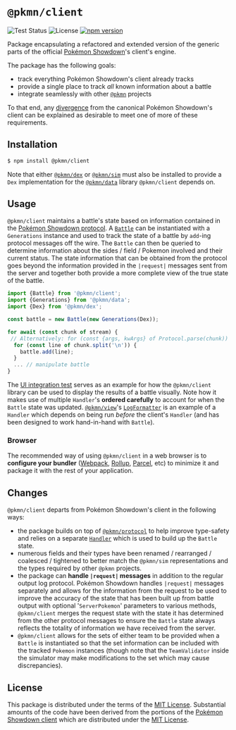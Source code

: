 # `@pkmn/client`

![Test Status](https://github.com/pkmn/ps/workflows/Tests/badge.svg)
![License](https://img.shields.io/badge/License-MIT-blue.svg)
[![npm version](https://img.shields.io/npm/v/@pkmn/client.svg)](https://www.npmjs.com/package/@pkmn/client)

Package encapsulating a refactored and extended version of the generic parts of the official
[Pokémon Showdown](https://pokemonshowdown.com)'s client's engine.

The package has the following goals:

- track everything Pokémon Showdown's client already tracks
- provide a single place to track *all* known information about a battle
- integrate seamlessly with other [`@pkmn`](https://pkmn.cc/@pkmn/) projects

To that end, any [divergence](#changes) from the canonical Pokémon Showdown's client can be
explained as desirable to meet one of more of these requirements.

## Installation

```sh
$ npm install @pkmn/client
```

Note that either [`@pkmn/dex`](../dex) or [`@pkmn/sim`](../sim) must also be installed to provide
a `Dex` implementation for the [`@pkmn/data`](../data) library `@pkmn/client` depends on.

## Usage

`@pkmn/client` maintains a battle's state based on information contained in the [Pokémon Showdown
protocol](https://github.com/smogon/pokemon-showdown/blob/master/sim/SIM-PROTOCOL.md). A
[`Battle`](src/battle.ts) can be instantiated with a `Generations` instance and used to track the
state of a battle by `add`-ing protocol messages off the wire. The `Battle` can then be queried
to determine information about the sides / field / Pokemon involved and their current status. The
state information that can be obtained from the protocol goes beyond the information provided in
the `|request|` messages sent from the server and together both provide a more complete view of the
true state of the battle.

```ts
import {Battle} from '@pkmn/client';
import {Generations} from '@pkmn/data';
import {Dex} from '@pkmn/dex';

const battle = new Battle(new Generations(Dex));

for await (const chunk of stream) {
 // Alternatively: for (const {args, kwArgs} of Protocol.parse(chunk))
  for (const line of chunk.split('\n')) {
    battle.add(line);
  }
  ... // manipulate battle
}
```

The [UI integration test](../integration/src/ui/index.ts) serves as an example for how the
`@pkmn/client` library can be used to display the results of a battle visually. Note how it makes
use of multiple `Handler`'s **ordered carefully** to account for when the `Battle` state was
updated. [`@pkmn/view`](../view)'s [`LogFormatter`](../view/src/log-formatter.ts) is an example of
a `Handler` which depends on being run *before* the client's `Handler` (and has been designed to
work hand-in-hand with `Battle`).

### Browser

The recommended way of using `@pkmn/client` in a web browser is to **configure your bundler**
([Webpack](https://webpack.js.org/), [Rollup](https://rollupjs.org/),
[Parcel](https://parceljs.org/), etc) to minimize it and package it with the rest of your
application.

## Changes

`@pkmn/client` departs from Pokémon Showdown's client in the following ways:

- the package builds on top of [`@pkmn/protocol`](../protocol) to help improve type-safety and
  relies on a separate [`Handler`](src/handler.ts) which is used to build up the `Battle` state.
- numerous fields and their types have been renamed / rearranged / coalesced / tightened to better
  match the `@pkmn/sim` representations and the types required by other `@pkmn` projects.
- the package can **handle `|request|` messages** in addition to the regular output log protocol.
  Pokémon Showdown handles `|request|` messages separately and allows for the information from the
  request to be used to improve the accuracy of the state that has been built up from battle output
  with optional '`ServerPokemon`' parameters to various methods, `@pkmn/client` merges the request
  state with the state it has determined from the other protocol messages to ensure the `Battle`
  state always reflects the totality of information we have received from the server.
- `@pkmn/client` allows for the sets of either team to be provided when a `Battle` is instantiated
  so that the set information can be included with the tracked `Pokemon` instances (though note that
  the `TeamValidator` inside the simulator may make modifications to the set which may cause
  discrepancies).

## License

This package is distributed under the terms of the [MIT License](LICENSE). Substantial amounts of
the code have been derived from the portions of the [Pokémon Showdown
client](https://github.com/smogon/pokemon-showdown-client) which are distributed under the [MIT
License](https://github.com/smogon/pokemon-showdown-client/blob/master/src/battle.ts#L6).

